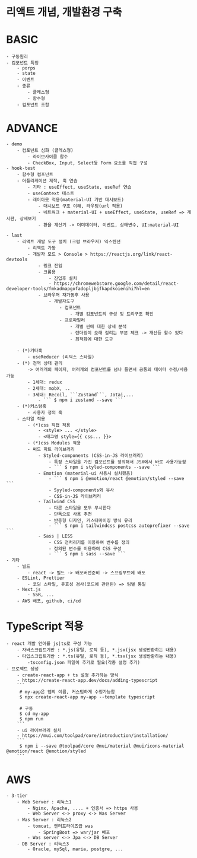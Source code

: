 # 리액트 개념, 개발환경 구축

# BASIC
    - 구동원리
    - 컴포넌트 특징
        - porps
        - state
        - 이벤트
        - 종류
            - 클레스형
            - 함수형
        - 컴포넌트 조합
# ADVANCE
    - demo
        - 컴포넌트 심화 (클레스형)
            - 라이브사이클 함수
            - CheckBox, Input, Select등 Form 요소를 직접 구성
    - hook-test
        - 함수형 컴포넌트
        - 어플리케이션 제작, 훅 연습
            - 기타 : useEffect, useState, useRef 연습
            - useContext 테스트
            - 레이아웃 적용(material-UI 기반 대시보드)            
                - 대시보드 구조 이해, 라우팅(url 적용)
                - 네트워크 + material-UI + useEffect, useState, useRef => 게시판, 상세보기            
                - 환율 계산기 -> 더미데이터, 이벤트, 상태변수, UI:material-UI
    
    - last
        - 리액트 개발 도구 설치 (크럼 브라우저) 익스텐션
            - 리액트 가동
            - 개발자 모드 > Console > https://reactjs.org/link/react-devtools
                - 링크 진입 
                - 크롬용
                    - 진입후 설치
                    - https://chromewebstore.google.com/detail/react-developer-tools/fmkadmapgofadopljbjfkapdkoienihi?hl=en
                - 브라우저 재가동후 사용
                    - 개발자도구
                        - 컴포넌트
                            - 개별 컴포넌트의 구성 및 트리구조 확인
                        - 프로파일러
                            - 개별 씬에 대한 상세 분석
                            - 렌더링이 오래 걸리는 부분 체크 -> 개선등 할수 있다 
                            - 최적화에 대한 도구

        - (*)기타훅
            - useReducer (리덕스 스타일)            
        - (*) 전역 상태 관리 
            -> 여러개의 페이지, 여러개의 컴포넌트를 넘나 들면서 공통의 데이터 수정/사용 가능
            - 1세대: redux 
            - 2세대: mobX, ..
            - 3세대: Recoil, ```Zustand```, Jotai,...
                - ``` $ npm i zustand --save ```
        - (*)커스텀훅
            - 사용자 정의 훅
        - 스타일 적용
            - (*)css 직접 적용
                - <style> ... </style>
                - <태그명 style={{ css... }}>
            - (*)css Modules 적용
            - 써드 파트 라이브러리
                - Styled-components (CSS-in-JS 라이브러리)
                    - 특정 스타일을 가진 컴포넌트를 정의해서 JSX에서 바로 사용가능함
                    - ``` $ npm i styled-components --save ```
                - Emotion (material-ui 사용시 설치했음)
                    - ``` $ npm i @emotion/react @emotion/styled --save ```
                    - Syyled-components와 유사
                    - CSS-in-JS 라이브러리
                - Tailwind CSS
                    - 다른 스타일을 모두 무시한다
                    - 단독으로 사용 추천
                    - 반응형 디자인, 커스터마이징 방식 유리
                    - ``` $ npm i tailwindcss postcss autoprefixer --save ```
                - Sass | LESS
                    - CSS 전처리기를 이용하여 변수를 정의
                    - 정의된 변수를 이용하여 CSS 구성
                    - ``` $ npm i sass --save ```
    - 기타
        - 빌드
            - react -> 빌드 -> 배포버전준비 -> 스프링부트에 배포
        - ESLint, Prettier
            - 코딩 스타일, 유효성 검사(코드에 관련된) => 팀별 통일
        - Next.js
            - SSR, ...
        - AWS 배포, github, ci/cd

# TypeScript 적용
    - react 개발 언어를 js|ts로 구성 가능
        - 자바스크립트기반 : *.js(유틸, 로직 등), *.jsx(jsx 생성반환하는 내용)
        - 타입스크립트기반 : *.ts(유틸, 로직 등), *.tsx(jsx 생성반환하는 내용)
            -tsconfig.json 파일이 추가로 필요(각종 설정 추가)
    - 프로젝트 생성
        - create-react-app + ts 설정 추가하는 방식
        - https://create-react-app.dev/docs/adding-typescript
        ```
         # my-app은 앱의 이름, 커스텀하게 수정가능함
         $ npx create-react-app my-app --template typescript

         # 구동
         $ cd my-app
         $ npm run
        ```
        - ui 라이브러리 설치
        - https://mui.com/toolpad/core/introduction/installation/
        ```
         $ npm i --save @toolpad/core @mui/material @mui/icons-material @emotion/react @emotion/styled
        ```

# AWS
    - 3-tier
        - Web Server : 리눅스1
            - Nginx, Apache, .... + 인증서 => https 사용
            - Web Server <-> proxy <-> Was Server
        - Was Server : 리눅스2
            - tomcat, 엔터프라이즈급 was
                - SpringBoot => war/jar 배포
            - Was server <-> Jpa <-> DB Server
        - DB Server : 리눅스3
            - Oracle, mySql, maria, postgre, ...
        

